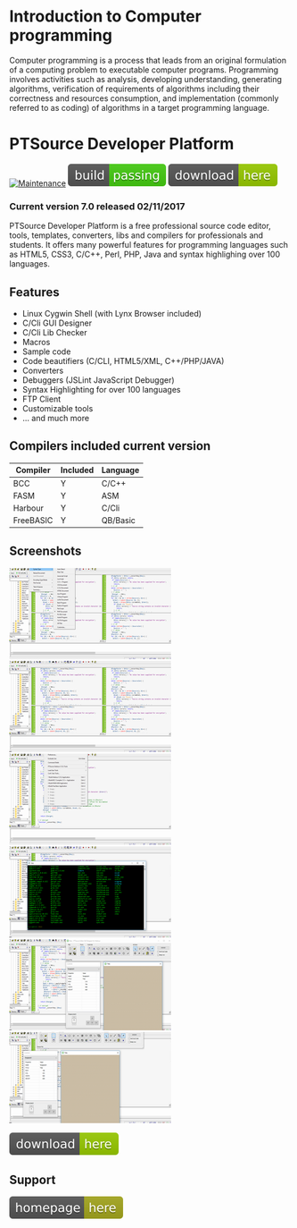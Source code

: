 # Introduction to Computer programming

Computer programming is a process that leads from an original formulation of a computing problem to executable computer programs. Programming involves activities such as analysis, developing understanding, generating algorithms, verification of requirements of algorithms including their correctness and resources consumption, and implementation (commonly referred to as coding) of algorithms in a target programming language.

# PTSource Developer Platform

[![Maintenance](https://img.shields.io/maintenance/yes/2017.svg)]()  [![Travis](/images/rust.svg)]()  [![You can download here.](/images/download-here-green.svg)](https://dl.orangedox.com/gPYt7sCliblK6xVGs7?dl=1)

### Current version 7.0 released 02/11/2017

PTSource Developer Platform is a free professional source code editor, tools, templates, converters, libs and compilers for professionals and students. It offers many powerful features for programming languages such as HTML5, CSS3, C/C++, Perl, PHP, Java and syntax highlighing over 100 languages.

## Features 

* Linux Cygwin Shell (with Lynx Browser included)
* C/Cli GUI Designer
* C/Cli Lib Checker
* Macros
* Sample code
* Code beautifiers (C/CLI, HTML5/XML, C++/PHP/JAVA)
* Converters
* Debuggers (JSLint JavaScript Debugger)
* Syntax Highlighting for over 100 languages
* FTP Client
* Customizable tools
* ... and much more

## Compilers included current version

| Compiler  | Included | Language |
| ------------- | ------------- | ------------- |  
| BCC | Y | C/C++ |
| FASM | Y | ASM |
| Harbour | Y | C/Cli |
| FreeBASIC | Y | QB/Basic |

## Screenshots
![PTSource Developer Platform](/images/07.png)![PTSource Developer Platform](/images/02.png)![PTSource Developer Platform](/images/03.png)
![PTSource Developer Platform](/images/04.png)![PTSource Developer Platform](/images/05.png)![PTSource Developer Platform](/images/06.png)

[![You can download here.](/images/download-here-green.svg)](https://dl.orangedox.com/gPYt7sCliblK6xVGs7?dl=1)

## Support

[![Visit homepage.](/images/homepage-here-yellowgreen.svg)](https://www.facebook.com/www.ptsource.eu/)

